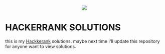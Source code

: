 <center><img src="https://d3keuzeb2crhkn.cloudfront.net/hackerrank/assets/styleguide/logo_wordmark-f5c5eb61ab0a154c3ed9eda24d0b9e31.svg"></center>
<h1>HACKERRANK SOLUTIONS</h1>
<p>this is my <a href="https://www.hackerrank.com">Hackkerank</a> solutions. maybe next time I'll update this repository for anyone want to view solutions.</p>

